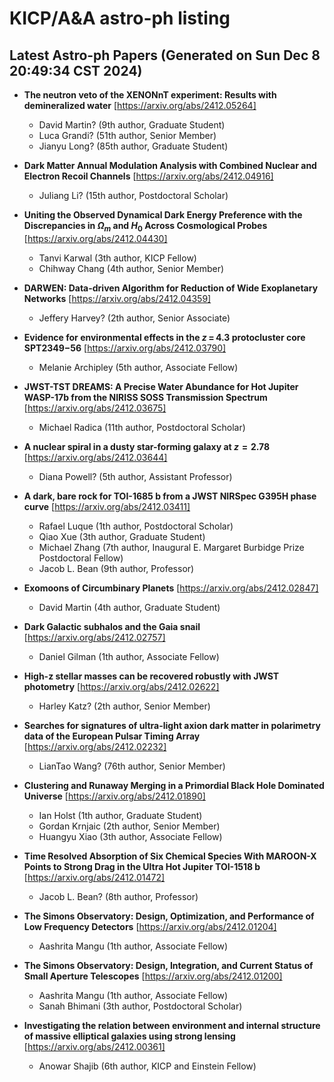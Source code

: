 # KICP/A&A astro-ph listing

## Latest Astro-ph Papers (Generated on Sun Dec  8 20:49:34 CST 2024)

- **The neutron veto of the XENONnT experiment: Results with demineralized water**
[https://arxiv.org/abs/2412.05264]
  + David Martin? (9th author, Graduate Student)
  + Luca Grandi? (51th author, Senior Member)
  + Jianyu Long? (85th author, Graduate Student)

- **Dark Matter Annual Modulation Analysis with Combined Nuclear and Electron Recoil Channels**
[https://arxiv.org/abs/2412.04916]
  + Juliang Li? (15th author, Postdoctoral Scholar)

- **Uniting the Observed Dynamical Dark Energy Preference with the Discrepancies in $\Omega_m$ and $H_0$ Across Cosmological Probes**
[https://arxiv.org/abs/2412.04430]
  + Tanvi Karwal (3th author, KICP Fellow)
  + Chihway Chang (4th author, Senior Member)

- **DARWEN: Data-driven Algorithm for Reduction of Wide Exoplanetary Networks**
[https://arxiv.org/abs/2412.04359]
  + Jeffery Harvey? (2th author, Senior Associate)

- **Evidence for environmental effects in the $z\,{=}\,4.3$ protocluster core SPT2349$-$56**
[https://arxiv.org/abs/2412.03790]
  + Melanie Archipley (5th author, Associate Fellow)

- **JWST-TST DREAMS: A Precise Water Abundance for Hot Jupiter WASP-17b from the NIRISS SOSS Transmission Spectrum**
[https://arxiv.org/abs/2412.03675]
  + Michael Radica (11th author, Postdoctoral Scholar)

- **A nuclear spiral in a dusty star-forming galaxy at $z=2.78$**
[https://arxiv.org/abs/2412.03644]
  + Diana Powell? (5th author, Assistant Professor)

- **A dark, bare rock for TOI-1685 b from a JWST NIRSpec G395H phase curve**
[https://arxiv.org/abs/2412.03411]
  + Rafael Luque (1th author, Postdoctoral Scholar)
  + Qiao Xue (3th author, Graduate Student)
  + Michael Zhang (7th author, Inaugural E. Margaret Burbidge Prize Postdoctoral Fellow)
  + Jacob L. Bean (9th author, Professor)

- **Exomoons of Circumbinary Planets**
[https://arxiv.org/abs/2412.02847]
  + David Martin (4th author, Graduate Student)

- **Dark Galactic subhalos and the Gaia snail**
[https://arxiv.org/abs/2412.02757]
  + Daniel Gilman (1th author, Associate Fellow)

- **High-z stellar masses can be recovered robustly with JWST photometry**
[https://arxiv.org/abs/2412.02622]
  + Harley Katz? (2th author, Senior Member)

- **Searches for signatures of ultra-light axion dark matter in polarimetry data of the European Pulsar Timing Array**
[https://arxiv.org/abs/2412.02232]
  + LianTao Wang? (76th author, Senior Member)

- **Clustering and Runaway Merging in a Primordial Black Hole Dominated Universe**
[https://arxiv.org/abs/2412.01890]
  + Ian Holst (1th author, Graduate Student)
  + Gordan Krnjaic (2th author, Senior Member)
  + Huangyu Xiao (3th author, Associate Fellow)

- **Time Resolved Absorption of Six Chemical Species With MAROON-X Points to Strong Drag in the Ultra Hot Jupiter TOI-1518 b**
[https://arxiv.org/abs/2412.01472]
  + Jacob L. Bean? (8th author, Professor)

- **The Simons Observatory: Design, Optimization, and Performance of Low Frequency Detectors**
[https://arxiv.org/abs/2412.01204]
  + Aashrita Mangu (1th author, Associate Fellow)

- **The Simons Observatory: Design, Integration, and Current Status of Small Aperture Telescopes**
[https://arxiv.org/abs/2412.01200]
  + Aashrita Mangu (1th author, Associate Fellow)
  + Sanah Bhimani (3th author, Postdoctoral Scholar)

- **Investigating the relation between environment and internal structure of massive elliptical galaxies using strong lensing**
[https://arxiv.org/abs/2412.00361]
  + Anowar Shajib (6th author, KICP and Einstein Fellow)

